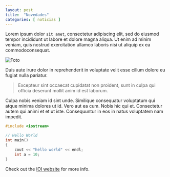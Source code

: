 ```yaml
---
layout: post
title:  "Novedades"
categories: [ noticias ]
---
```


Lorem ipsum dolor `sit amet`, consectetur adipiscing elit, sed do eiusmod 
tempor incididunt ut labore et dolore magna aliqua. Ut enim ad minim
veniam, quis nostrud exercitation ullamco laboris nisi ut aliquip ex ea
commodoconsequat. 

![Foto](https://upload.wikimedia.org/wikipedia/commons/thumb/3/34/IOI_logo.png/220px-IOI_logo.png)

Duis aute irure dolor in reprehenderit in voluptate velit esse cillum dolore eu fugiat nulla pariatur. 

> Excepteur sint occaecat cupidatat non proident, sunt in culpa qui officia deserunt mollit anim id est laborum.

Culpa nobis veniam id sint unde. Similique consequatur voluptatum qui
atque minima dolores ut id. Vero aut ea cum. Nobis hic qui et. Consectetur
autem qui animi et et ut iste. Consequuntur in eos in natus voluptatem
nam impedit.

```cpp
#include <iostream>

// Hello World
int main()
{
    cout << "hello world" << endl;
    int a = 10;
}
```

Check out the [IOI website](http://www.ioinformatics.org) for more info.
